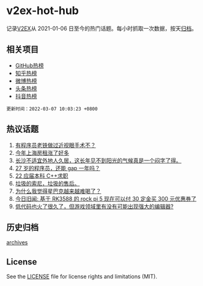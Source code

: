 # v2ex-hot-hub

 记录[V2EX](https://www.v2ex.com/)从 2021-01-06 日至今的热门话题。每小时抓取一次数据，按天[归档](archives)。
 
 ## 相关项目

- [GitHub热榜](https://github.com/snaildev/github-hot-hub)
- [知乎热榜](https://github.com/snaildev/zhihu-hot-hub)
- [微博热榜](https://github.com/snaildev/weibo-hot-hub)
- [头条热榜](https://github.com/snaildev/toutiao-hot-hub)
- [抖音热榜](https://github.com/snaildev/douyin-hot-hub)


 `更新时间：2022-03-07 10:03:23 +0800`

## 热议话题

1. [有程序员老铁做过近视眼手术不？](https://www.v2ex.com/t/838339)
1. [今年上海房租涨了好多](https://www.v2ex.com/t/838403)
1. [长沙不适宜外地人久居，这长年见不到阳光的气候真是一个闷字了得。](https://www.v2ex.com/t/838323)
1. [27 岁的程序员，还能 gap 一年吗？](https://www.v2ex.com/t/838481)
1. [22 应届本科 C++求职](https://www.v2ex.com/t/838409)
1. [垃圾的索尼，垃圾的售后。](https://www.v2ex.com/t/838328)
1. [为什么我觉得星巴克越来越难喝了？](https://www.v2ex.com/t/838367)
1. [今日旧闻: 基于 RK3588 的 rock pi 5 现在可以付 30 定金买 300 元优惠券了](https://www.v2ex.com/t/838329)
1. [低代码也火了很久了，但游戏领域里有没有可能出现强大的编辑器?](https://www.v2ex.com/t/838332)

## 历史归档

[archives](archives)

## License

See the [LICENSE](LICENSE) file for license rights and limitations (MIT).
